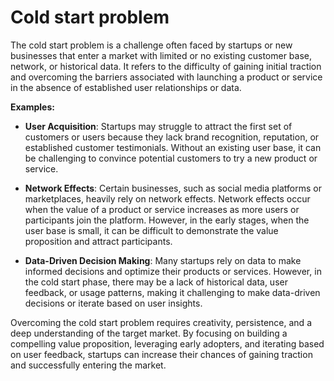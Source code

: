 # Cold start problem

The cold start problem is a challenge often faced by startups or new businesses that enter a market with limited or no existing customer base, network, or historical data. It refers to the difficulty of gaining initial traction and overcoming the barriers associated with launching a product or service in the absence of established user relationships or data.

**Examples:**

* **User Acquisition**: Startups may struggle to attract the first set of customers or users because they lack brand recognition, reputation, or established customer testimonials. Without an existing user base, it can be challenging to convince potential customers to try a new product or service.

* **Network Effects**: Certain businesses, such as social media platforms or marketplaces, heavily rely on network effects. Network effects occur when the value of a product or service increases as more users or participants join the platform. However, in the early stages, when the user base is small, it can be difficult to demonstrate the value proposition and attract participants.

* **Data-Driven Decision Making**: Many startups rely on data to make informed decisions and optimize their products or services. However, in the cold start phase, there may be a lack of historical data, user feedback, or usage patterns, making it challenging to make data-driven decisions or iterate based on user insights.

Overcoming the cold start problem requires creativity, persistence, and a deep understanding of the target market. By focusing on building a compelling value proposition, leveraging early adopters, and iterating based on user feedback, startups can increase their chances of gaining traction and successfully entering the market.
